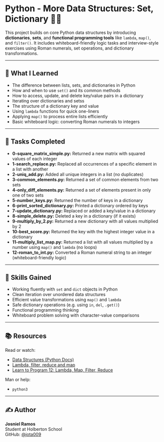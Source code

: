 # Python -  More Data Structures: Set, Dictionary 🧠🐍

This project builds on core Python data structures by introducing **dictionaries**, **sets**, and **functional programming tools** like `lambda`, `map()`, and `filter()`. It includes whiteboard-friendly logic tasks and interview-style exercises using Roman numerals, set operations, and dictionary transformations.

---

## 📘 What I Learned

- The difference between lists, sets, and dictionaries in Python
- How and when to use `set()` and its common methods
- How to access, update, and delete key/value pairs in a dictionary
- Iterating over dictionaries and setss
- The structure of a dictionary key and value
- Using `lambda` functions for quick one-liners
- Applying `map()` to process entire lists efficiently
- Basic whiteboard logic: converting Roman numerals to integers

---

## 📂 Tasks Completed

- **0-square_matrix_simple.py:** Returned a new matrix with squared values of each integer
- **1-search_replace.py:** Replaced all occurrences of a specific element in a list with another
- **2-uniq_add.py:** Added all unique integers in a list (no duplicates)
- **3-common_elements.py:** Returned a set of common elements from two sets
- **4-only_diff_elements.py:** Returned a set of elements present in only one of two sets
- **5-number_keys.py:** Returned the number of keys in a dictionary
- **6-print_sorted_dictionary.py:** Printed a dictionary ordered by keys
- **7-update_dictionary.py:** Replaced or added a key/value in a dictionary
- **8-simple_delete.py:** Deleted a key in a dictionary (if it exists)
- **9-multiply_by_2.py:** Returned a new dictionary with all values multiplied by 2
- **10-best_score.py:** Returned the key with the highest integer value in a dictionary
- **11-multiply_list_map.py:** Returned a list with all values multiplied by a number using `map()` and `lambda` (no loops)
- **12-roman_to_int.py:** Converted a Roman numeral string to an integer (whiteboard-friendly logic)

---

## 🧠 Skills Gained

- Working fluently with `set` and `dict` objects in Python
- Clean iteration over unordered data structures
- Efficient value transformations using `map()` and `lambda`
- Safe dictionary operations (e.g. using `in`, `del`, `.get()`)
- Functional programming thinking
- Whiteboard problem solving with character-value comparisons

---

## 📚 Resources

Read or watch:
- [Data Structures (Python Docs)](https://docs.python.org/3/tutorial/datastructures.html)
- [Lambda, filter, reduce and map](https://realpython.com/python-map-function/)
- [Learn to Program 12: Lambda, Map, Filter, Reduce](https://www.youtube.com/watch?v=1Yc1KmyoU88)

Man or help:
- `python3`

---

## ✍️ Author

**Josniel Ramos**  
Student at Holberton School  
GitHub: [@jota009](https://github.com/jota009)
